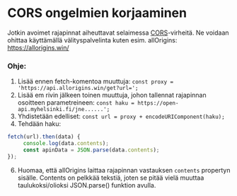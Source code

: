 # CORS ongelmien korjaaminen
Jotkin avoimet rajapinnat aiheuttavat selaimessa [CORS](https://developer.mozilla.org/en-US/docs/Web/HTTP/CORS/Errors)-virheitä. Ne voidaan ohittaa käyttämällä välityspalvelinta kuten esim. allOrigins: 
https://allorigins.win/

### Ohje:
   1. Lisää ennen fetch-komentoa muuttuja: `const proxy = 'https://api.allorigins.win/get?url=';`
   2. Lisää em rivin jälkeen toinen muuttuja, johon tallennat rajapinnan osoitteen parametreineen: `const haku = https://open-api.myhelsinki.fi/jne......';`
   3. Yhdistetään edelliset: `const url = proxy + encodeURIComponent(haku);`
   4. Tehdään haku: 
   ```javascript
   fetch(url).then(data) {
        console.log(data.contents);
        const apinData = JSON.parse(data.contents);
   });
   ```
   6. Huomaa, että allOrigins laittaa rajapinnan vastauksen `contents` propertyn sisälle. Contents on pelkkää tekstiä, joten se pitää vielä muuttaa taulukoksi/olioksi JSON.parse() funktion avulla.
